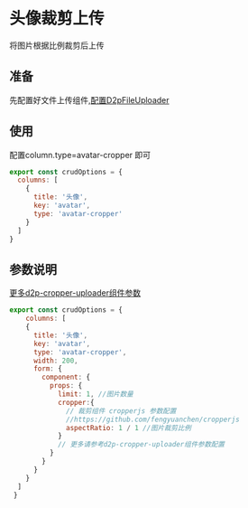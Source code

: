 
# 头像裁剪上传
将图片根据比例裁剪后上传
## 准备
 先配置好文件上传组件,[配置D2pFileUploader](./file-uploader) 
## 使用
配置column.type=avatar-cropper 即可   

```javascript
export const crudOptions = {
  columns: [
    {
      title: '头像',
      key: 'avatar',
      type: 'avatar-cropper'
    }
  ]
}
```
## 参数说明
[更多d2p-cropper-uploader组件参数](../components/d2p-cropper-uploader) 
```javascript
export const crudOptions = {
    columns: [
    {
      title: '头像',
      key: 'avatar',
      type: 'avatar-cropper',
      width: 200,
      form: {
        component: {
          props: {
            limit: 1, //图片数量
            cropper:{
              // 裁剪组件 cropperjs 参数配置
              //https://github.com/fengyuanchen/cropperjs
              aspectRatio: 1 / 1 //图片裁剪比例
            } 
            // 更多请参考d2p-cropper-uploader组件参数配置
          }
        }
      }
    }  
  ]
 }
```
